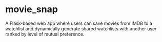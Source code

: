# movie_snap
A Flask-based web app where users can save movies from IMDB to a watchlist and dynamically generate shared watchlists with another user ranked by level of mutual preference.
